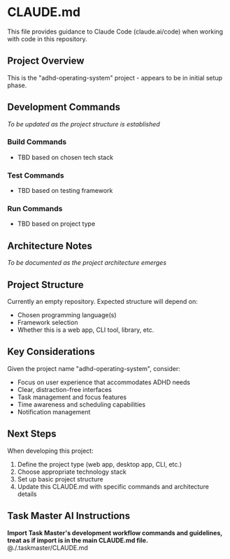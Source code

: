 # CLAUDE.md

This file provides guidance to Claude Code (claude.ai/code) when working with code in this repository.

## Project Overview

This is the "adhd-operating-system" project - appears to be in initial setup phase.

## Development Commands

*To be updated as the project structure is established*

### Build Commands
- TBD based on chosen tech stack

### Test Commands  
- TBD based on testing framework

### Run Commands
- TBD based on project type

## Architecture Notes

*To be documented as the project architecture emerges*

## Project Structure

Currently an empty repository. Expected structure will depend on:
- Chosen programming language(s)
- Framework selection
- Whether this is a web app, CLI tool, library, etc.

## Key Considerations

Given the project name "adhd-operating-system", consider:
- Focus on user experience that accommodates ADHD needs
- Clear, distraction-free interfaces
- Task management and focus features
- Time awareness and scheduling capabilities
- Notification management

## Next Steps

When developing this project:
1. Define the project type (web app, desktop app, CLI, etc.)
2. Choose appropriate technology stack
3. Set up basic project structure
4. Update this CLAUDE.md with specific commands and architecture details

## Task Master AI Instructions
**Import Task Master's development workflow commands and guidelines, treat as if import is in the main CLAUDE.md file.**
@./.taskmaster/CLAUDE.md
